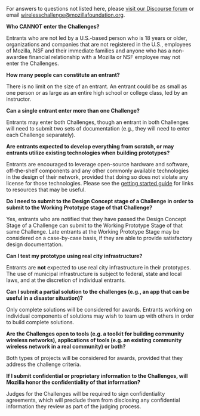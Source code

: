 For answers to questions not listed here, please [visit our Discourse forum](https://forum.learning.mozilla.org/c/nsf-wins) or email [wirelesschallenge@mozillafoundation.org](mailto:wirelesschallenge@mozillafoundation.org).

**Who CANNOT enter the Challenges?**

Entrants who are not led by a U.S.-based person who is 18 years or older, organizations and companies that are not registered in the U.S., employees of Mozilla, NSF and their immediate families and anyone who has a non-awardee financial relationship with a Mozilla or NSF employee may not enter the Challenges.

**How many people can constitute an entrant?**

There is no limit on the size of an entrant. An entrant could be as small as one person or as large as an entire high school or college class, led by an instructor.

**Can a single entrant enter more than one Challenge?**

Entrants may enter both Challenges, though an entrant in both Challenges will need to submit two sets of documentation (e.g., they will need to enter each Challenge separately).

**Are entrants expected to develop everything from scratch, or may entrants utilize existing technologies when building prototypes?**

Entrants are encouraged to leverage open-source hardware and software, off-the-shelf components and any other commonly available technologies in the design of their network, provided that doing so does not violate any license for those technologies. Please see the [getting started guide](https://github.com/MozillaFoundation/NSF-WINS-Getting-Started) for links to resources that may be useful.

**Do I need to submit to the Design Concept stage of a Challenge in order to submit to the Working Prototype stage of that Challenge?**

Yes, entrants who are notified that they have passed the Design Concept Stage of a Challenge can submit to the Working Prototype Stage of that same Challenge. Late entrants at the Working Prototype Stage may be considered on a case-by-case basis, if they are able to provide satisfactory design documentation.

**Can I test my prototype using real city infrastructure?**

Entrants are **not** expected to use real city infrastructure in their prototypes. The use of municipal infrastructure is subject to federal, state and local laws, and at the discretion of individual entrants.

**Can I submit a partial solution to the challenges (e.g., an app that can be useful in a disaster situation)?**

Only complete solutions will be considered for awards. Entrants working on individual components of solutions may wish to team up with others in order to build complete solutions.

**Are the Challenges open to tools (e.g. a toolkit for building community wireless networks), applications of tools (e.g. an existing community wireless network in a real community) or both?**

Both types of projects will be considered for awards, provided that they address the challenge criteria.

**If I submit confidential or proprietary information to the Challenges, will Mozilla honor the confidentiality of that information?**

Judges for the Challenges will be required to sign confidentiality agreements, which will preclude them from disclosing any confidential information they review as part of the judging process.
